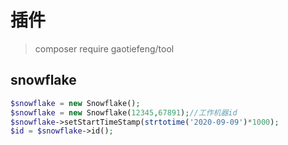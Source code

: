 # 插件
> composer require gaotiefeng/tool

## snowflake
```php
$snowflake = new Snowflake();
$snowflake = new Snowflake(12345,67891);//工作机器id
$snowflake->setStartTimeStamp(strtotime('2020-09-09')*1000);
$id = $snowflake->id();
```

